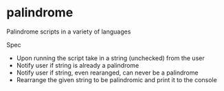 # palindrome
Palindrome scripts in a variety of languages

Spec
- Upon running the script take in a string (unchecked) from the user
- Notify user if string is already a palindrome
- Notify user if string, even rearanged, can never be a palindrome
- Rearrange the given string to be palindromic and print it to the console
